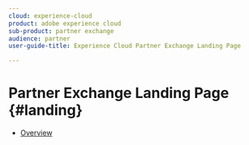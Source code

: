 ```yaml
---
cloud: experience-cloud
product: adobe experience cloud
sub-product: partner exchange
audience: partner
user-guide-title: Experience Cloud Partner Exchange Landing Page

---
```


# Partner Exchange Landing Page {#landing}

+ [Overview](overview.md)

